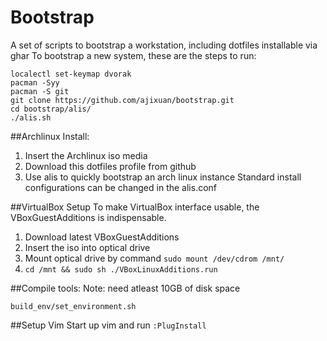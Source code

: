 # Bootstrap
A set of scripts to bootstrap a workstation, including dotfiles installable via ghar
To bootstrap a new system, these are the steps to run:
```
localectl set-keymap dvorak
pacman -Syy
pacman -S git
git clone https://github.com/ajixuan/bootstrap.git
cd bootstrap/alis/
./alis.sh
```

##Archlinux Install:
1. Insert the Archlinux iso media
2. Download this dotfiles profile from github
3. Use alis to quickly bootstrap an arch linux instance
   Standard install configurations can be changed in the alis.conf

##VirtualBox Setup
To make VirtualBox interface usable, the VBoxGuestAdditions is indispensable.
1. Download latest VBoxGuestAdditions
2. Insert the iso into optical drive
3. Mount optical drive by command `sudo mount /dev/cdrom /mnt/`
4. `cd /mnt && sudo sh ./VBoxLinuxAdditions.run`

##Compile tools:
Note: need atleast 10GB of disk space
```
build_env/set_environment.sh
```

##Setup Vim
Start up vim and run `:PlugInstall`
